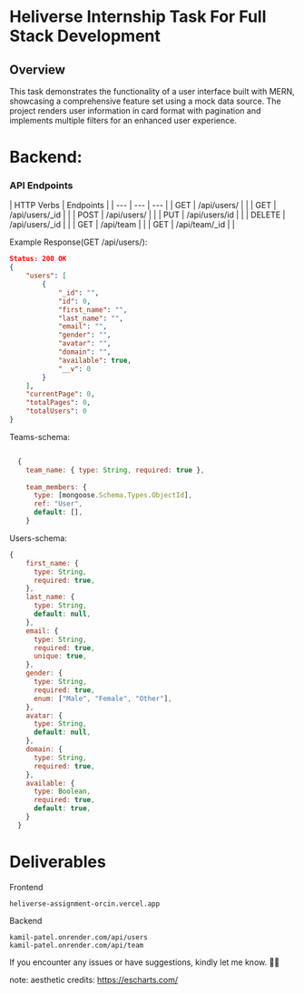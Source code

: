 # Heliverse Internship Task For Full Stack Development

## Overview
This task demonstrates the functionality of a user interface built with MERN, showcasing a comprehensive feature set using a mock data source. The project renders user information in card format with pagination and implements multiple filters for an enhanced user experience.

# Backend:

### API Endpoints
| HTTP Verbs | Endpoints | 
| --- | --- | --- |
| GET | /api/users/ |  |
| GET | /api/users/_id | |
| POST | /api/users/ |  |
| PUT | /api/users/id |  |
| DELETE | /api/users/_id |  |
| GET | /api/team |  |
| GET | /api/team/_id |  |

Example Response(GET /api/users/):
```json
Status: 200 OK
{
    "users": [
        {
            "_id": "",
            "id": 0,
            "first_name": "",
            "last_name": "",
            "email": "",
            "gender": "",
            "avatar": "",
            "domain": "",
            "available": true,
            "__v": 0
        }
    ],
    "currentPage": 0,
    "totalPages": 0,
    "totalUsers": 0
}
```
Teams-schema:
```javascript

  {
    team_name: { type: String, required: true },
    
    team_members: {
      type: [mongoose.Schema.Types.ObjectId],
      ref: "User",
      default: [],
    }
```
Users-schema:
```javascript
{
    first_name: {
      type: String,
      required: true,
    },
    last_name: {
      type: String,
      default: null,
    },
    email: {
      type: String,
      required: true,
      unique: true,
    },
    gender: {
      type: String,
      required: true,
      enum: ["Male", "Female", "Other"],
    },
    avatar: {
      type: String,
      default: null,
    },
    domain: {
      type: String,
      required: true,
    },
    available: {
      type: Boolean,
      required: true,
      default: true,
    }
  }
```

# Deliverables
Frontend
```https
heliverse-assignment-orcin.vercel.app
```
Backend
```https
kamil-patel.onrender.com/api/users
kamil-patel.onrender.com/api/team
```
If you encounter any issues or have suggestions, kindly let me know. 🚀✨

note: aesthetic credits: https://escharts.com/
